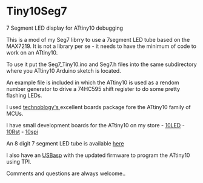 # Tiny10Seg7
7 Segment LED display for ATtiny10 debugging

This is a mod of my Seg7 librry to use a 7segment LED tube based on the MAX7219.  It is not a library per se - it needs to have the minimum of code to work on an ATtiny10.

To use it put the Seg7_Tiny10.ino and Seg7.h files into the same subdirectory where you ATtiny10 Arduino sketch is located.

An example file is included in which the ATtiny10 is used as a rendom number generator to drive a 74HC595 shift register to do some pretty flashing LEDs.

I used <a href="https://github.com/technoblogy/attiny10core" target="_blank"> technoblogy's </a> excellent boards package fore the ATtiny10 family of MCUs.

I have small development boards for the ATtiny10 on my store - [10LED](https://arduinoshop.ca/attiny/attiny10led)
                                                              - [10Rst](https://arduinoshop.ca/attiny/attiny10rst)
                                                              - [10spi](https://arduinoshop.ca/attiny/attiny10spi)

An 8 digit 7 segment LED tube is available [here](https://arduinoshop.ca/attiny/debug10)

I also have an [USBasp](https://arduinoshop.ca/accs/usbasp) with the updated firmware to program the ATtiny10 using TPI.

Comments and questions are always welcome..
